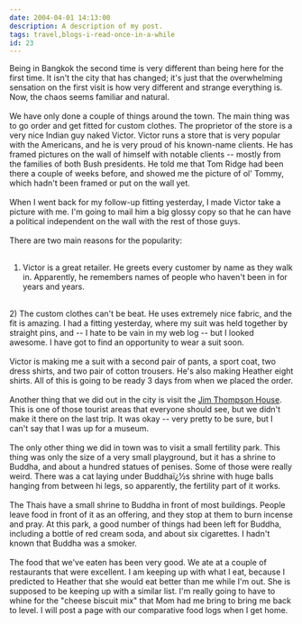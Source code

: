 ```yaml
---
date: 2004-04-01 14:13:00
description: A description of my post.
tags: travel,blogs-i-read-once-in-a-while
id: 23
---
```

Being in Bangkok the second time is very different than being here for the first time.  It isn't the city that has changed; it's just that the overwhelming sensation on the first visit is how very different and strange everything is.  Now, the chaos seems familiar and natural.<br />
<br />
We have only done a couple of things around the town.  The main thing was to go order and get fitted for custom clothes.  The proprietor of the store is a very nice Indian guy naked Victor.  Victor runs a store that is very popular with the Americans, and he is very proud of his known-name clients.  He has framed pictures on the wall of himself with notable clients -- mostly from the families of both Bush presidents. He told me that Tom Ridge had been there a couple of weeks before, and showed me the picture of ol' Tommy, which hadn't been framed or put on the wall yet.  <br />
<br />
When I went back for my follow-up fitting yesterday, I made Victor take a picture with me.  I'm going to mail him a big glossy copy so that he can have a political independent on the wall with the rest of those guys.<br />
<br />
There are two main reasons for the popularity:  <br />
<br />
1)  Victor is a great retailer.  He greets every customer by name as they walk in.  Apparently, he remembers names of people who haven't been in for years and years.  <br />
<br />
2)  The custom clothes can't be beat.  He uses extremely nice fabric, and the fit is amazing.  I had a fitting yesterday, where my suit was held together by straight pins, and -- I hate to be vain in my web log -- but I looked awesome.  I have got to find an opportunity to wear a suit soon.  <br />
<br />
Victor is making me a suit with a second pair of pants, a sport coat, two dress shirts, and two pair of cotton trousers.  He's also making Heather eight shirts.  All of this is going to be ready 3 days from when we placed the order.<br />
<br />
Another thing that we did out in the city is visit the <a HREF="http://www.jimthompsonhouse.com/" class="mainbox">Jim Thompson House</a>.  This is one of those tourist areas that everyone should see, but we didn't make it there on the last trip.  It was okay -- very pretty to be sure, but I can't say that I was up for a museum.<br />
<br />
The only other thing we did in town was to visit a small fertility park.  This thing was only the size of a very small playground, but it has a shrine to Buddha, and about a hundred statues of penises.  Some of those were really weird.  There was a cat laying under Buddhaï¿½s shrine with huge balls hanging from between hi legs, so apparently, the fertility part of it works.<br />
<br />
The Thais have a small shrine to Buddha in front of most buildings.  People leave food in front of it as an offering, and they stop at them to burn incense and pray.  At this park, a good number of things had been left for Buddha, including a bottle of red cream soda, and about six cigarettes.  I hadn't known that Buddha was a smoker.<br />
<br />
The food that we've eaten has been very good.  We ate at a couple of restaurants that were excellent.  I am keeping up with what I eat, because I predicted to Heather that she would eat better than me while I'm out.  She is supposed to be keeping up with a similar list.  I'm really going to have to whine for the "cheese biscuit mix" that Mom had me bring to bring me back to level.  I will post a page with our comparative food logs when I get home.<br />

